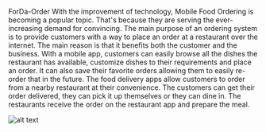 ForDa-Order
With the improvement of technology, Mobile Food Ordering is becoming a popular topic. That's because they are serving the ever-increasing demand for convincing. The main purpose of an ordering system is to provide customers with a way to place an order at a restaurant over the internet. The main reason is that it benefits both the customer and the business. With a mobile app, customers can easily browse all the dishes the restaurant has available, customize dishes to their requirements and place an order. It can also save their favorite orders allowing them to easily re-order that in the future.
The food delivery apps allow customers to order from a nearby restaurant at their convenience. The customers can get their order delivered, they can pick it up themselves or they can dine in. The restaurants receive the order on the restaurant app and prepare the meal.

![alt text](https://github.com/perezjohndave/ForDa-Order/main/one.png)
